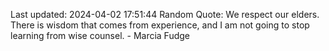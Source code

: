 Last updated: 2024-04-02 17:51:44
Random Quote: We respect our elders. There is wisdom that comes from experience, and I am not going to stop learning from wise counsel. - Marcia Fudge
